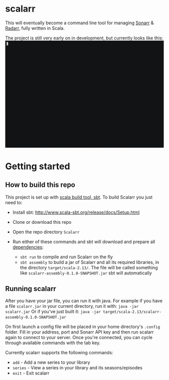 # scalarr
This will eventually become a command line tool for managing [Sonarr](https://github.com/Sonarr/Sonarr) &amp; [Radarr](https://github.com/Radarr/Radarr), fully written in Scala.

The project is still very early on in development, but currently looks like this:
![Preview gif](https://raw.githubusercontent.com/nichobi/scalarr/master/scalarr.gif)

# Getting started
## How to build this repo

This project is set up with [scala build tool, sbt](http://www.scala-sbt.org). To build Scalarr you just need to:

* Install sbt: http://www.scala-sbt.org/release/docs/Setup.html

* Clone or download this repo

* Open the repo directory `Scalarr`

* Run either of these commands and sbt will download and prepare all [dependencies](https://github.com/nichobi/scalarr/blob/master/build.sbt):
  * `sbt run` to compile and run Scalarr on the fly
  * `sbt assembly` to build a jar of Scalarr and all its required libraries, in the directory `target/scala-2.13/`. The file will be called something like `scalarr-assembly-0.1.0-SNAPSHOT.jar`
sbt will automatically 
  
## Running scalarr
After you have your jar file, you can run it with java. For example if you have a file `scalarr.jar` in your current directory, run it with:
`java -jar scalarr.jar`
Or if you've just built it: 
`java -jar target/scala-2.13/scalarr-assembly-0.1.0-SNAPSHOT.jar`
  
On first launch a config file will be placed in your home directory's `.config` folder. Fill in your address, port and Sonarr API key and then run scalarr again to connect to your server. Once you're connected, you can cycle through available commands with the tab key.
  
Currently scalarr supports the following commands:  

  * `add` - Add a new series to your library  
  * `series` - View a series in your library and its seasons/episodes  
  * `exit` - Exit scalarr  
